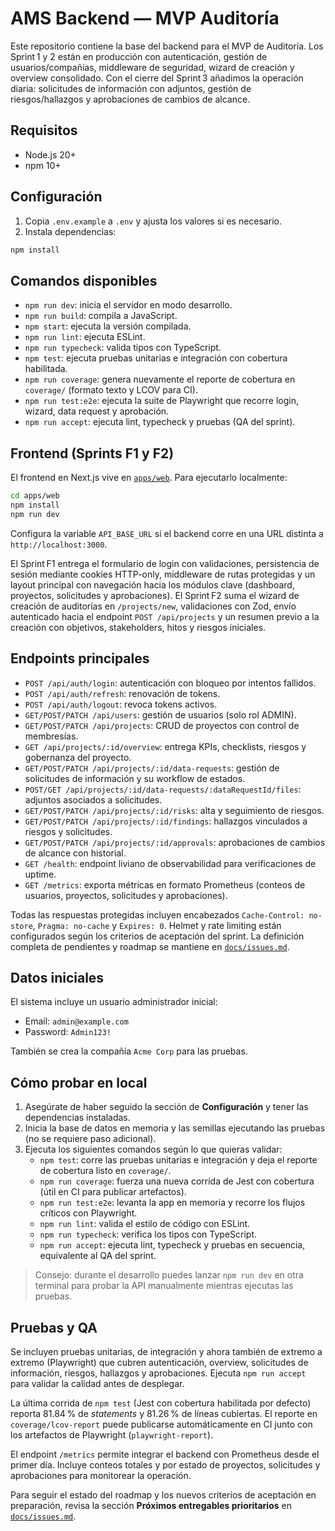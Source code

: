 # AMS Backend — MVP Auditoría

Este repositorio contiene la base del backend para el MVP de Auditoría. Los Sprint 1 y 2 están en producción con autenticación, gestión de usuarios/compañías, middleware de seguridad, wizard de creación y overview consolidado. Con el cierre del Sprint 3 añadimos la operación diaria: solicitudes de información con adjuntos, gestión de riesgos/hallazgos y aprobaciones de cambios de alcance.

## Requisitos

- Node.js 20+
- npm 10+

## Configuración

1. Copia `.env.example` a `.env` y ajusta los valores si es necesario.
2. Instala dependencias:

```bash
npm install
```

## Comandos disponibles

- `npm run dev`: inicia el servidor en modo desarrollo.
- `npm run build`: compila a JavaScript.
- `npm start`: ejecuta la versión compilada.
- `npm run lint`: ejecuta ESLint.
- `npm run typecheck`: valida tipos con TypeScript.
- `npm test`: ejecuta pruebas unitarias e integración con cobertura habilitada.
- `npm run coverage`: genera nuevamente el reporte de cobertura en `coverage/` (formato texto y LCOV para CI).
- `npm run test:e2e`: ejecuta la suite de Playwright que recorre login, wizard, data request y aprobación.
- `npm run accept`: ejecuta lint, typecheck y pruebas (QA del sprint).

## Frontend (Sprints F1 y F2)

El frontend en Next.js vive en [`apps/web`](apps/web). Para ejecutarlo localmente:

```bash
cd apps/web
npm install
npm run dev
```

Configura la variable `API_BASE_URL` si el backend corre en una URL distinta a `http://localhost:3000`.

El Sprint F1 entrega el formulario de login con validaciones, persistencia de sesión mediante cookies HTTP-only, middleware de
rutas protegidas y un layout principal con navegación hacia los módulos clave (dashboard, proyectos, solicitudes y aprobaciones).
El Sprint F2 suma el wizard de creación de auditorías en `/projects/new`, validaciones con Zod, envío autenticado hacia el
endpoint `POST /api/projects` y un resumen previo a la creación con objetivos, stakeholders, hitos y riesgos iniciales.

## Endpoints principales

- `POST /api/auth/login`: autenticación con bloqueo por intentos fallidos.
- `POST /api/auth/refresh`: renovación de tokens.
- `POST /api/auth/logout`: revoca tokens activos.
- `GET/POST/PATCH /api/users`: gestión de usuarios (solo rol ADMIN).
- `GET/POST/PATCH /api/projects`: CRUD de proyectos con control de membresías.
- `GET /api/projects/:id/overview`: entrega KPIs, checklists, riesgos y gobernanza del proyecto.
- `GET/POST/PATCH /api/projects/:id/data-requests`: gestión de solicitudes de información y su workflow de estados.
- `POST/GET /api/projects/:id/data-requests/:dataRequestId/files`: adjuntos asociados a solicitudes.
- `GET/POST/PATCH /api/projects/:id/risks`: alta y seguimiento de riesgos.
- `GET/POST/PATCH /api/projects/:id/findings`: hallazgos vinculados a riesgos y solicitudes.
- `GET/POST/PATCH /api/projects/:id/approvals`: aprobaciones de cambios de alcance con historial.
- `GET /health`: endpoint liviano de observabilidad para verificaciones de uptime.
- `GET /metrics`: exporta métricas en formato Prometheus (conteos de usuarios, proyectos, solicitudes y aprobaciones).

Todas las respuestas protegidas incluyen encabezados `Cache-Control: no-store`, `Pragma: no-cache` y `Expires: 0`. Helmet y rate limiting están configurados según los criterios de aceptación del sprint. La definición completa de pendientes y roadmap se mantiene en [`docs/issues.md`](docs/issues.md).

## Datos iniciales

El sistema incluye un usuario administrador inicial:

- Email: `admin@example.com`
- Password: `Admin123!`

También se crea la compañía `Acme Corp` para las pruebas.

## Cómo probar en local

1. Asegúrate de haber seguido la sección de **Configuración** y tener las dependencias instaladas.
2. Inicia la base de datos en memoria y las semillas ejecutando las pruebas (no se requiere paso adicional).
3. Ejecuta los siguientes comandos según lo que quieras validar:
   - `npm test`: corre las pruebas unitarias e integración y deja el reporte de cobertura listo en `coverage/`.
   - `npm run coverage`: fuerza una nueva corrida de Jest con cobertura (útil en CI para publicar artefactos).
   - `npm run test:e2e`: levanta la app en memoria y recorre los flujos críticos con Playwright.
   - `npm run lint`: valida el estilo de código con ESLint.
   - `npm run typecheck`: verifica los tipos con TypeScript.
   - `npm run accept`: ejecuta lint, typecheck y pruebas en secuencia, equivalente al QA del sprint.

> Consejo: durante el desarrollo puedes lanzar `npm run dev` en otra terminal para probar la API manualmente mientras ejecutas las pruebas.

## Pruebas y QA

Se incluyen pruebas unitarias, de integración y ahora también de extremo a extremo (Playwright) que cubren autenticación, overview, solicitudes de información, riesgos, hallazgos y aprobaciones. Ejecuta `npm run accept` para validar la calidad antes de desplegar.

La última corrida de `npm test` (Jest con cobertura habilitada por defecto) reporta 81.84 % de *statements* y 81.26 % de líneas cubiertas. El reporte en `coverage/lcov-report` puede publicarse automáticamente en CI junto con los artefactos de Playwright (`playwright-report`).

El endpoint `/metrics` permite integrar el backend con Prometheus desde el primer día. Incluye conteos totales y por estado de proyectos, solicitudes y aprobaciones para monitorear la operación.

Para seguir el estado del roadmap y los nuevos criterios de aceptación en preparación, revisa la sección **Próximos entregables prioritarios** en [`docs/issues.md`](docs/issues.md).
